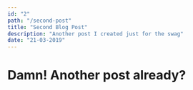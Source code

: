 ```yaml
---
id: "2"
path: "/second-post"
title: "Second Blog Post"
description: "Another post I created just for the swag"
date: "21-03-2019"
---
```


# Damn! Another post already?
